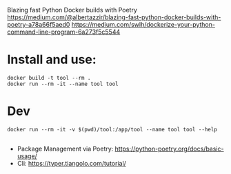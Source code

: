 
Blazing fast Python Docker builds with Poetry
https://medium.com/@albertazzir/blazing-fast-python-docker-builds-with-poetry-a78a66f5aed0
https://medium.com/swlh/dockerize-your-python-command-line-program-6a273f5c5544


# Install and use:
```
docker build -t tool --rm .
docker run --rm -it --name tool tool
```

# Dev
```
docker run --rm -it -v $(pwd)/tool:/app/tool --name tool tool --help
```

## 

- Package Management via Poetry: https://python-poetry.org/docs/basic-usage/
- Cli: https://typer.tiangolo.com/tutorial/